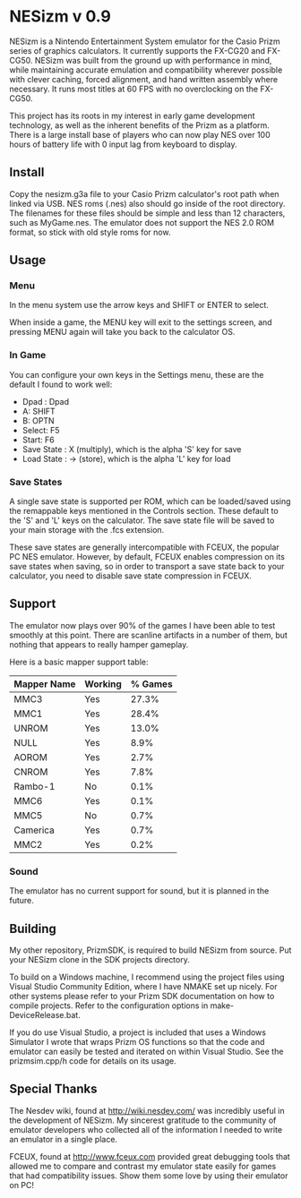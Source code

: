 # NESizm v 0.9
NESizm is a Nintendo Entertainment System emulator for the Casio Prizm series of graphics calculators. It currently supports the FX-CG20 and FX-CG50. NESizm was built from the ground up with performance in mind, while maintaining accurate emulation and compatibility wherever possible with clever caching, forced alignment, and hand written assembly where necessary. It runs most titles at 60 FPS with no overclocking on the FX-CG50.

This project has its roots in my interest in early game development technology, as well as the inherent benefits of the Prizm as a platform. There is a large install base of players who can now play NES over 100 hours of battery life with 0 input lag from keyboard to display.


## Install

Copy the nesizm.g3a file to your Casio Prizm calculator's root path when linked via USB. NES roms (.nes) also should go inside of the root directory. The filenames for these files should be simple and less than 12 characters, such as MyGame.nes. The emulator does not support the NES 2.0 ROM format, so stick with old style roms for now.

## Usage

### Menu

In the menu system use the arrow keys and SHIFT or ENTER to select.

When inside a game, the MENU key will exit to the settings screen, and pressing MENU again will take you back to the calculator OS.

### In Game

You can configure your own keys in the Settings menu, these are the default I found to work well:

- Dpad : Dpad
- A: SHIFT
- B: OPTN
- Select: F5
- Start: F6
- Save State : X (multiply), which is the alpha 'S' key for save
- Load State : -> (store), which is the alpha 'L' key for load

### Save States

A single save state is supported per ROM, which can be loaded/saved using the remappable keys mentioned in the Controls section. These default to the 'S' and 'L' keys on the calculator. The save state file will be saved to your main storage with the .fcs extension.

These save states are generally intercompatible with FCEUX, the popular PC NES emulator. However, by default, FCEUX enables compression on its save states when saving, so in order to transport a save state back to your calculator, you need to disable save state compression in FCEUX.

## Support

The emulator now plays over 90% of the games I have been able to test smoothly at this point. There are scanline artifacts in  a number of them, but nothing that appears to really hamper gameplay.

Here is a basic mapper support table:

Mapper Name | Working | % Games
-|-|-
MMC3 | Yes| 27.3%
MMC1 | Yes | 28.4%
UNROM | Yes | 13.0%
NULL | Yes | 8.9%
AOROM | Yes | 2.7%
CNROM | Yes | 7.8%
Rambo-1 |No | 0.1%
MMC6 | Yes | 0.1%
MMC5 | No | 0.7%
Camerica | Yes | 0.7%
MMC2 | Yes | 0.2%


### Sound

The emulator has no current support for sound, but it is planned in the future.

## Building

My other repository, PrizmSDK, is required to build NESizm from source. Put your NESizm clone in the SDK projects directory.

To build on a Windows machine, I recommend using the project files using Visual Studio Community Edition, where I have NMAKE set up nicely. For other systems please refer to your Prizm SDK documentation on how to compile projects. Refer to the configuration options in make-DeviceRelease.bat.

If you do use Visual Studio, a project is included that uses a Windows Simulator I wrote that wraps Prizm OS functions so that the code and emulator can easily be tested and iterated on within Visual Studio. See the prizmsim.cpp/h code for details on its usage.

## Special Thanks

The Nesdev wiki, found at http://wiki.nesdev.com/ was incredibly useful in the development of NESizm. My sincerest gratitude to the community of emulator developers who collected all of the information I needed to write an emulator in a single place.

FCEUX, found at http://www.fceux.com provided great debugging tools that allowed me to compare and contrast my emulator state easily for games that had compatibility issues. Show them some love by using their emulator on PC!

<!--stackedit_data:
eyJoaXN0b3J5IjpbMTc5NzAzMjA3MCwyOTM5NzU5MTZdfQ==
-->